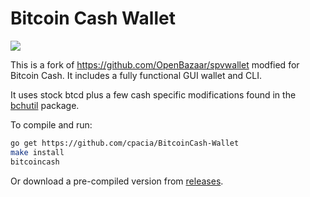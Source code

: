 # Bitcoin Cash Wallet

<img src="https://bitcoin.tax/blog/content/images/2017/08/bitcoincash.png">

This is a fork of https://github.com/OpenBazaar/spvwallet modfied for Bitcoin Cash. It includes a fully functional GUI wallet and CLI. 

It uses stock btcd plus a few cash specific modifications found in the [bchutil](https://github.com/cpacia/bchutil) package.

To compile and run:
```bash
go get https://github.com/cpacia/BitcoinCash-Wallet
make install
bitcoincash
```
Or download a pre-compiled version from [releases](https://github.com/cpacia/BitcoinCash-Wallet/releases).
